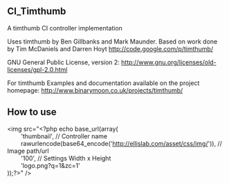 ## CI_Timthumb

A timthumb CI controller implementation

Uses timthumb by Ben Gillbanks and Mark Maunder. Based on work done by Tim McDaniels and Darren Hoyt http://code.google.com/p/timthumb/

GNU General Public License, version 2: http://www.gnu.org/licenses/old-licenses/gpl-2.0.html

For timthumb Examples and documentation available on the project homepage: http://www.binarymoon.co.uk/projects/timthumb/

## How to use

&lt;img src="&lt;?php echo base_url(array(<br/>
&nbsp;&nbsp;&nbsp;&nbsp;&nbsp;&nbsp;&nbsp;&nbsp;'thumbnail', // Controller name<br/>
&nbsp;&nbsp;&nbsp;&nbsp;&nbsp;&nbsp;&nbsp;&nbsp;rawurlencode(base64_encode('http://ellislab.com/asset/css/img/')), // Image path/url<br/>
&nbsp;&nbsp;&nbsp;&nbsp;&nbsp;&nbsp;&nbsp;&nbsp;'100', // Settings Width x Height<br/>
&nbsp;&nbsp;&nbsp;&nbsp;&nbsp;&nbsp;&nbsp;&nbsp;'logo.png?q=1&zc=1'	<br/>
));?&gt;" /&gt;<br/>
